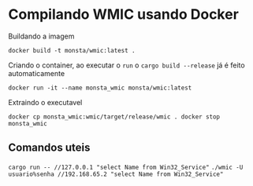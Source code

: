# Compilando WMIC usando Docker

Buildando a imagem

`docker build -t monsta/wmic:latest .`

Criando o container, ao executar o `run` o `cargo build --release` já é feito automaticamente

`docker run -it --name monsta_wmic monsta/wmic:latest`

Extraindo o executavel

`
    docker cp monsta_wmic:wmic/target/release/wmic .
    docker stop monsta_wmic
`

## Comandos uteis

`cargo run -- //127.0.0.1 "select Name from Win32_Service"`
`./wmic -U usuario%senha //192.168.65.2 "select Name from Win32_Service"`